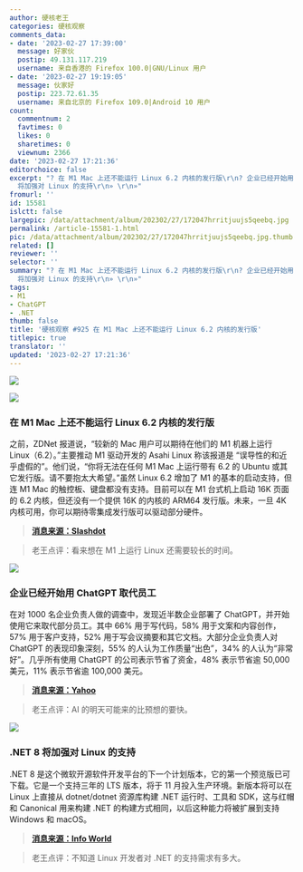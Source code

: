```yaml
---
author: 硬核老王
categories: 硬核观察
comments_data:
- date: '2023-02-27 17:39:00'
  message: 好家伙
  postip: 49.131.117.219
  username: 来自香港的 Firefox 100.0|GNU/Linux 用户
- date: '2023-02-27 19:19:05'
  message: 伙家好
  postip: 223.72.61.35
  username: 来自北京的 Firefox 109.0|Android 10 用户
count:
  commentnum: 2
  favtimes: 0
  likes: 0
  sharetimes: 0
  viewnum: 2366
date: '2023-02-27 17:21:36'
editorchoice: false
excerpt: "? 在 M1 Mac 上还不能运行 Linux 6.2 内核的发行版\r\n? 企业已经开始用 ChatGPT 取代员工\r\n? .NET 8
  将加强对 Linux 的支持\r\n» \r\n»"
fromurl: ''
id: 15581
islctt: false
largepic: /data/attachment/album/202302/27/172047hrritjuujs5qeebq.jpg
permalink: /article-15581-1.html
pic: /data/attachment/album/202302/27/172047hrritjuujs5qeebq.jpg.thumb.jpg
related: []
reviewer: ''
selector: ''
summary: "? 在 M1 Mac 上还不能运行 Linux 6.2 内核的发行版\r\n? 企业已经开始用 ChatGPT 取代员工\r\n? .NET 8
  将加强对 Linux 的支持\r\n» \r\n»"
tags:
- M1
- ChatGPT
- .NET
thumb: false
title: '硬核观察 #925 在 M1 Mac 上还不能运行 Linux 6.2 内核的发行版'
titlepic: true
translator: ''
updated: '2023-02-27 17:21:36'
---
```


![](/data/attachment/album/202302/27/172047hrritjuujs5qeebq.jpg)


![](/data/attachment/album/202302/27/172054xwfuuww38wiier8b.jpg)


### 在 M1 Mac 上还不能运行 Linux 6.2 内核的发行版


之前，ZDNet 报道说，“较新的 Mac 用户可以期待在他们的 M1 机器上运行 Linux（6.2）。”主要推动 M1 驱动开发的 Asahi Linux 称该报道是 “误导性的和近乎虚假的”。他们说，“你将无法在任何 M1 Mac 上运行带有 6.2 的 Ubuntu 或其它发行版。请不要抱太大希望。”虽然 Linux 6.2 增加了 M1 的基本的启动支持，但连 M1 Mac 的触控板、键盘都没有支持。目前可以在 M1 台式机上启动 16K 页面的 6.2 内核，但还没有一个提供 16K 的内核的 ARM64 发行版。未来，一旦 4K 内核可用，你可以期待零集成发行版可以驱动部分硬件。



> 
> **[消息来源：Slashdot](https://linux.slashdot.org/story/23/02/27/0457206/asahi-linux-disputes-report-that-linux-62-will-run-on-apple-m1-chips)**
> 
> 
> 



> 
> 老王点评：看来想在 M1 上运行 Linux 还需要较长的时间。
> 
> 
> 


![](/data/attachment/album/202302/27/172105tg2msz46otozqzqz.jpg)


### 企业已经开始用 ChatGPT 取代员工


在对 1000 名企业负责人做的调查中，发现近半数企业部署了 ChatGPT，并开始使用它来取代部分员工。其中 66% 用于写代码，58% 用于文案和内容创作，57% 用于客户支持，52% 用于写会议摘要和其它文档。大部分企业负责人对 ChatGPT 的表现印象深刻，55% 的人认为工作质量“出色”，34% 的人认为“非常好”。几乎所有使用 ChatGPT 的公司表示节省了资金，48% 表示节省逾 50,000 美元，11% 表示节省逾 100,000 美元。



> 
> **[消息来源：Yahoo](https://finance.yahoo.com/news/companies-already-replacing-workers-chatgpt-140000856.html)**
> 
> 
> 



> 
> 老王点评：AI 的明天可能来的比预想的要快。
> 
> 
> 


![](/data/attachment/album/202302/27/172118ajiuw6kjtk5bcw2w.jpg)


### .NET 8 将加强对 Linux 的支持


.NET 8 是这个微软开源软件开发平台的下一个计划版本，它的第一个预览版已可下载。它是一个支持三年的 LTS 版本，将于 11 月投入生产环境。新版本将可以在 Linux 上直接从 dotnet/dotnet 资源库构建 .NET 运行时、工具和 SDK，这与红帽和 Canonical 用来构建 .NET 的构建方式相同，以后这种能力将被扩展到支持 Windows 和 macOS。



> 
> **[消息来源：Info World](https://www.infoworld.com/article/3688910/microsoft-net-8-bolsters-linux-support.html)**
> 
> 
> 



> 
> 老王点评：不知道 Linux 开发者对 .NET 的支持需求有多大。
> 
> 
>
